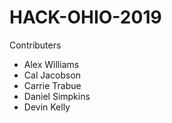 # HACK-OHIO-2019

Contributers

- Alex Williams
- Cal Jacobson
- Carrie Trabue
- Daniel Simpkins
- Devin Kelly
